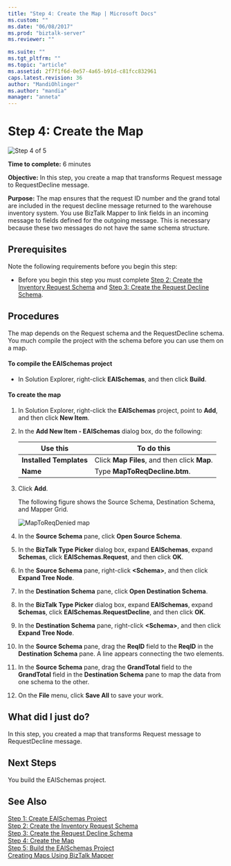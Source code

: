 ```yaml
---
title: "Step 4: Create the Map | Microsoft Docs"
ms.custom: ""
ms.date: "06/08/2017"
ms.prod: "biztalk-server"
ms.reviewer: ""

ms.suite: ""
ms.tgt_pltfrm: ""
ms.topic: "article"
ms.assetid: 2f7f1f6d-0e57-4a65-b91d-c81fcc832961
caps.latest.revision: 36
author: "MandiOhlinger"
ms.author: "mandia"
manager: "anneta"
---
```

# Step 4: Create the Map
![Step 4 of 5](../core/media/step-4of5.gif "Step_4of5")  
  
 **Time to complete:** 6 minutes  
  
 **Objective:** In this step, you create a map that transforms Request message to RequestDecline message.  
  
 **Purpose:** The map ensures that the request ID number and the grand total are included in the request decline message returned to the warehouse inventory system. You use BizTalk Mapper to link fields in an incoming message to fields defined for the outgoing message. This is necessary because these two messages do not have the same schema structure.  
  
## Prerequisites  
 Note the following requirements before you begin this step:  
  
-   Before you begin this step you must complete [Step 2: Create the Inventory Request Schema](../core/step-2-create-the-inventory-request-schema.md) and [Step 3: Create the Request Decline Schema](../core/step-3-create-the-request-decline-schema.md).  
  
## Procedures  
 The map depends on the Request schema and the RequestDecline schema.  You much compile the project with the schema before you can use them on a map.  
  
#### To compile the EAISchemas project  
  
-   In Solution Explorer, right-click **EAISchemas**, and then click **Build**.  
  
#### To create the map  
  
1.  In Solution Explorer, right-click the **EAISchemas** project, point to **Add**, and then click **New Item**.  
  
2.  In the **Add New Item - EAISchemas** dialog box, do the following:  
  
    |Use this|To do this|  
    |--------------|----------------|  
    |**Installed Templates**|Click **Map Files**, and then click **Map**.|  
    |**Name**|Type **MapToReqDecline.btm**.|  
  
3.  Click **Add**.  
  
     The following figure shows the Source Schema, Destination Schema, and Mapper Grid.  
  
     ![MapToReqDenied map](../core/media/tut1-maptoreqden1.jpg "Tut1_MapToReqDen1")  
  
4.  In the **Source Schema** pane, click **Open Source Schema**.  
  
5.  In the **BizTalk Type Picker** dialog box, expand **EAISchemas**, expand **Schemas**, click **EAISchemas.Request**, and then click **OK**.  
  
6.  In the **Source Schema** pane, right-click **\<Schema\>**, and then click **Expand Tree Node**.  
  
7.  In the **Destination Schema** pane, click **Open Destination Schema**.  
  
8.  In the **BizTalk Type Picker** dialog box, expand **EAISchemas**, expand **Schemas**, click **EAISchemas.RequestDecline**, and then click **OK**.  
  
9. In the **Destination Schema** pane, right-click **\<Schema\>**, and then click **Expand Tree Node**.  
  
10. In the **Source Schema** pane, drag the **ReqID** field to the **ReqID** in the **Destination Schema** pane. A line appears connecting the two elements.  
  
11. In the **Source Schema** pane, drag the **GrandTotal** field to the **GrandTotal** field in the **Destination Schema** pane to map the data from one schema to the other.  
  
12. On the **File** menu, click **Save All** to save your work.  
  
## What did I just do?  
 In this step, you created a map that transforms Request message to RequestDecline message.  
  
## Next Steps  
 You build the EAISchemas project.  
  
## See Also  
 [Step 1: Create EAISchemas Project](../core/step-1-create-eaischemas-project.md)   
 [Step 2: Create the Inventory Request Schema](../core/step-2-create-the-inventory-request-schema.md)   
 [Step 3: Create the Request Decline Schema](../core/step-3-create-the-request-decline-schema.md)   
 [Step 4: Create the Map](../core/step-4-create-the-map.md)   
 [Step 5: Build the EAISchemas Project](../core/step-5-build-the-eaischemas-project.md)   
 [Creating Maps Using BizTalk Mapper](../core/creating-maps-using-biztalk-mapper.md)